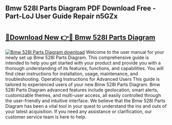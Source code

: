 ## Bmw 528I Parts Diagram PDF Download Free - Part-LoJ User Guide Repair n5GZx

# <h2><a href="http://dfsz4os.blite.top/?on=Bmw+528I+Parts+Diagram">🔗Download New 👉🔴 Bmw 528I Parts Diagram</a></h2>

[![Bmw 528I Parts Diagram download](https://i.imgur.com/lujVjoI.png)](http://dfsz4os.blite.top/?on=Bmw+528I+Parts+Diagram)
Welcome to the user manual for your newly set up Bmw 528I Parts Diagram. This comprehensive guide is intended to help you get started with your product and provide you with a thorough understanding of its features, functions, and capabilities. You will find clear instructions for installation, usage, maintenance, and troubleshooting. Operating Instructions for Advanced Users This guide is tailored to experienced users of your new Bmw 528I Parts Diagram. Bmw 528I Parts Diagram advanced features include geolocation, smart alerts, customizable themes, and multi-user access, all easily controlled through the user-friendly and intuitive interface. We believe that the Bmw 528I Parts Diagram has been a vital tool in your quest to understand the ins and outs of your latest acquisition. If you need any assistance or clarification, our customer service team is here to help.
